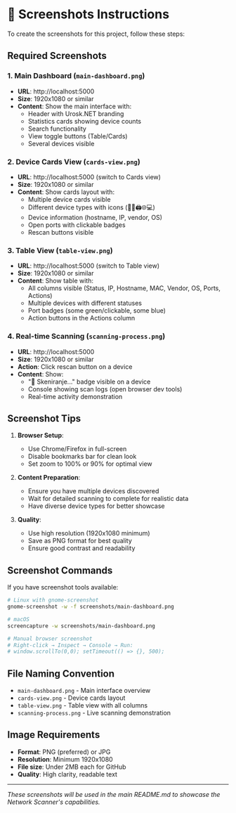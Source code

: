# 📸 Screenshots Instructions

To create the screenshots for this project, follow these steps:

## Required Screenshots

### 1. Main Dashboard (`main-dashboard.png`)
- **URL**: http://localhost:5000
- **Size**: 1920x1080 or similar
- **Content**: Show the main interface with:
  - Header with Urosk.NET branding
  - Statistics cards showing device counts
  - Search functionality
  - View toggle buttons (Table/Cards)
  - Several devices visible

### 2. Device Cards View (`cards-view.png`) 
- **URL**: http://localhost:5000 (switch to Cards view)
- **Size**: 1920x1080 or similar
- **Content**: Show cards layout with:
  - Multiple device cards visible
  - Different device types with icons (🍎📱🖨️🌐💻)
  - Device information (hostname, IP, vendor, OS)
  - Open ports with clickable badges
  - Rescan buttons visible

### 3. Table View (`table-view.png`)
- **URL**: http://localhost:5000 (switch to Table view)
- **Size**: 1920x1080 or similar  
- **Content**: Show table with:
  - All columns visible (Status, IP, Hostname, MAC, Vendor, OS, Ports, Actions)
  - Multiple devices with different statuses
  - Port badges (some green/clickable, some blue)
  - Action buttons in the Actions column

### 4. Real-time Scanning (`scanning-process.png`)
- **URL**: http://localhost:5000
- **Size**: 1920x1080 or similar
- **Action**: Click rescan button on a device
- **Content**: Show:
  - "🔄 Skeniranje..." badge visible on a device
  - Console showing scan logs (open browser dev tools)
  - Real-time activity demonstration

## Screenshot Tips

1. **Browser Setup**:
   - Use Chrome/Firefox in full-screen
   - Disable bookmarks bar for clean look
   - Set zoom to 100% or 90% for optimal view

2. **Content Preparation**:
   - Ensure you have multiple devices discovered
   - Wait for detailed scanning to complete for realistic data
   - Have diverse device types for better showcase

3. **Quality**:
   - Use high resolution (1920x1080 minimum)
   - Save as PNG format for best quality
   - Ensure good contrast and readability

## Screenshot Commands

If you have screenshot tools available:

```bash
# Linux with gnome-screenshot
gnome-screenshot -w -f screenshots/main-dashboard.png

# macOS
screencapture -w screenshots/main-dashboard.png

# Manual browser screenshot
# Right-click → Inspect → Console → Run:
# window.scrollTo(0,0); setTimeout(() => {}, 500);
```

## File Naming Convention

- `main-dashboard.png` - Main interface overview
- `cards-view.png` - Device cards layout  
- `table-view.png` - Table view with all columns
- `scanning-process.png` - Live scanning demonstration

## Image Requirements

- **Format**: PNG (preferred) or JPG
- **Resolution**: Minimum 1920x1080
- **File size**: Under 2MB each for GitHub
- **Quality**: High clarity, readable text

---

*These screenshots will be used in the main README.md to showcase the Network Scanner's capabilities.*